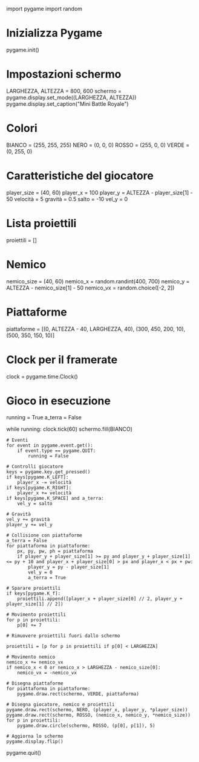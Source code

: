 import pygame
import random

# Inizializza Pygame
pygame.init()

# Impostazioni schermo
LARGHEZZA, ALTEZZA = 800, 600
schermo = pygame.display.set_mode((LARGHEZZA, ALTEZZA))
pygame.display.set_caption("Mini Battle Royale")

# Colori
BIANCO = (255, 255, 255)
NERO = (0, 0, 0)
ROSSO = (255, 0, 0)
VERDE = (0, 255, 0)

# Caratteristiche del giocatore
player_size = (40, 60)
player_x = 100
player_y = ALTEZZA - player_size[1] - 50
velocità = 5
gravità = 0.5
salto = -10
vel_y = 0

# Lista proiettili
proiettili = []

# Nemico
nemico_size = (40, 60)
nemico_x = random.randint(400, 700)
nemico_y = ALTEZZA - nemico_size[1] - 50
nemico_vx = random.choice([-2, 2])

# Piattaforme
piattaforme = [(0, ALTEZZA - 40, LARGHEZZA, 40), (300, 450, 200, 10), (500, 350, 150, 10)]

# Clock per il framerate
clock = pygame.time.Clock()

# Gioco in esecuzione
running = True
a_terra = False

while running:
    clock.tick(60)
    schermo.fill(BIANCO)

    # Eventi
    for event in pygame.event.get():
        if event.type == pygame.QUIT:
            running = False
    
    # Controlli giocatore
    keys = pygame.key.get_pressed()
    if keys[pygame.K_LEFT]:
        player_x -= velocità
    if keys[pygame.K_RIGHT]:
        player_x += velocità
    if keys[pygame.K_SPACE] and a_terra:
        vel_y = salto

    # Gravità
    vel_y += gravità
    player_y += vel_y

    # Collisione con piattaforme
    a_terra = False
    for piattaforma in piattaforme:
        px, py, pw, ph = piattaforma
        if player_y + player_size[1] >= py and player_y + player_size[1] <= py + 10 and player_x + player_size[0] > px and player_x < px + pw:
            player_y = py - player_size[1]
            vel_y = 0
            a_terra = True

    # Sparare proiettili
    if keys[pygame.K_f]:  
        proiettili.append([player_x + player_size[0] // 2, player_y + player_size[1] // 2])

    # Movimento proiettili
    for p in proiettili:
        p[0] += 7

    # Rimuovere proiettili fuori dallo schermo
    
    proiettili = [p for p in proiettili if p[0] < LARGHEZZA]

    # Movimento nemico
    nemico_x += nemico_vx
    if nemico_x < 0 or nemico_x > LARGHEZZA - nemico_size[0]:
        nemico_vx = -nemico_vx

    # Disegna piattaforme
    for piattaforma in piattaforme:
        pygame.draw.rect(schermo, VERDE, piattaforma)

    # Disegna giocatore, nemico e proiettili
    pygame.draw.rect(schermo, NERO, (player_x, player_y, *player_size))
    pygame.draw.rect(schermo, ROSSO, (nemico_x, nemico_y, *nemico_size))
    for p in proiettili:
        pygame.draw.circle(schermo, ROSSO, (p[0], p[1]), 5)

    # Aggiorna lo schermo
    pygame.display.flip()

pygame.quit()
